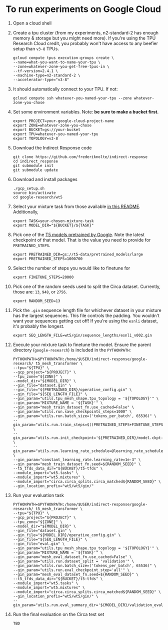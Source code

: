 # To run experiments on Google Cloud

1. Open a cloud shell

2. Create a tpu cluster (from my experiments, n2-standard-2 has enough memory & storage but you might need more). If you're using the TPU Research Cloud credit, you probably won't have access to any beefier setup than `v3-8` TPUs.

    ```shell
    gcloud compute tpus execution-groups create \
    --name=what-you-want-to-name-your-tpu \
    --zone=whatever-zone-you-get-free-tpus-in \
    --tf-version=2.4.1 \
    --machine-type=n2-standard-2 \
    --accelerator-type="v3-8"
    ```

3. It should automatically connect to your TPU. If not:

    ```shell
    gcloud compute ssh whatever-you-named-your-tpu --zone whatever-zone-you-chose
    ```

4. Set some environment variables. Note: **be sure to make a bucket first.**

    ```shell
    export PROJECT=your-google-cloud-project-name
    export ZONE=whatever-zone-you-chose
    export BUCKET=gs://your-bucket
    export TPU=whatever-you-named-your-tpu
    export TOPOLOGY=v3-8
    ```

5. Download the Indirect Response code

    ```shell
    git clone https://github.com/frederiknolte/indirect-response
    cd indirect_response
    git submodule init
    git submodule update
    ```

6. Download and install packages

    ```shell
    ./gcp_setup.sh
    source bin/activate
    cd google-research/wt5
    ```

7. Select your mixture task from those available [in this README](mixtures.md). Additionally, 

    ```shell
    export TASK=your-chosen-mixture-task
    export MODEL_DIR="${BUCKET}/${TASK}"
    ```

8. Pick one of the [T5 models pretrained by Google](https://console.cloud.google.com/storage/browser/t5-data/pretrained_models). Note the latest checkpoint of that model. That is the value you need to provide for `PRETRAINED_STEPS`.

    ```shell
    export PRETRAINED_DIR=gs://t5-data/pretrained_models/large
    export PRETRAINED_STEPS=1000700
    ```

9. Select the number of steps you would like to finetune for

    ```shell
    export FINETUNE_STEPS=20000
    ```

10. Pick one of the random seeds used to split the Circa dataset. Currently, those are: `13`, `948`, or `2756`.

    ```shell
    export RANDOM_SEED=13
    ```

11. Pick the `.gin` sequence length file for whichever dataset in your mixture has the largest sequences. This file controls the padding. You wouldn't want your sequences getting cut off! If you're using the `esnli` dataset, it's probably the longest.

    ```shell
    export SEQ_LENGTH_FILE=wt5/gin/sequence_lengths/esnli_v002.gin
    ```

12. Execute your mixture task to finetune the model. Ensure the parent directory (`google-research`) is included in the `PYTHONPATH`:

    ```shell
    PYTHONPATH=$PYTHONPATH:/home/$USER/indirect-response/google-research/ t5_mesh_transformer \
    --tpu="${TPU}" \
    --gcp_project="${PROJECT}" \
    --tpu_zone="${ZONE}" \
    --model_dir="${MODEL_DIR}" \
    --gin_file="dataset.gin" \
    --gin_file="${PRETRAINED_DIR}/operative_config.gin" \
    --gin_file="${SEQ_LENGTH_FILE}" \
    --gin_param="utils.tpu_mesh_shape.tpu_topology = '${TOPOLOGY}'" \
    --gin_param="MIXTURE_NAME = '${TASK}'" \
    --gin_param="mesh_train_dataset_fn.use_cached=False" \
    --gin_param="utils.run.save_checkpoints_steps=1000" \
    --gin_param="utils.run.batch_size=('tokens_per_batch', 65536)" \
    --gin_param="utils.run.train_steps=$((PRETRAINED_STEPS+FINETUNE_STEPS))" \
    --gin_param="utils.run.init_checkpoint='${PRETRAINED_DIR}/model.ckpt-${PRETRAINED_STEPS}'" \
    --gin_param="utils.run.learning_rate_schedule=@learning_rate_schedules.constant_learning_rate" \
    --gin_param="constant_learning_rate.learning_rate=1e-3" \
    --gin_param="mesh_train_dataset_fn.seed=${RANDOM_SEED}" \
    --t5_tfds_data_dir="${BUCKET}/t5-tfds" \
    --module_import="wt5.tasks" \
    --module_import="wt5.mixtures" \
    --module_import="circa.circa_splits.circa_matched${RANDOM_SEED}" \
    --gin_location_prefix="wt5/wt5/gin/"
    ```

13. Run your evaluation task

    ```shell
    PYTHONPATH=$PYTHONPATH:/home/$USER/indirect-response/google-research/ t5_mesh_transformer \
    --tpu="${TPU}" \
    --gcp_project="${PROJECT}" \
    --tpu_zone="${ZONE}" \
    --model_dir="${MODEL_DIR}" \
    --gin_file="dataset.gin" \
    --gin_file="${MODEL_DIR}/operative_config.gin" \
    --gin_file="${SEQ_LENGTH_FILE}" \
    --gin_file="eval.gin" \
    --gin_param="utils.tpu_mesh_shape.tpu_topology = '${TOPOLOGY}'" \
    --gin_param="MIXTURE_NAME = '${TASK}'" \
    --gin_param="mesh_eval_dataset_fn.use_cached=False" \
    --gin_param="utils.run.dataset_split = 'validation'" \
    --gin_param="utils.run.batch_size=('tokens_per_batch', 65536)" \
    --gin_param="utils.run.eval_checkpoint_step='all'" \
    --gin_param="mesh_eval_dataset_fn.seed=${RANDOM_SEED}" \
    --t5_tfds_data_dir="${BUCKET}/t5-tfds" \
    --module_import="wt5.tasks" \
    --module_import="wt5.mixtures" \
    --module_import="circa.circa_splits.circa_matched${RANDOM_SEED}" \
    --gin_location_prefix="wt5/wt5/gin/" \
    --gin_param="utils.run.eval_summary_dir='${MODEL_DIR}/validation_eval'"
    ```

14. Run the final evaluation on the Circa test set

    ```shell
    TBD
    ```
